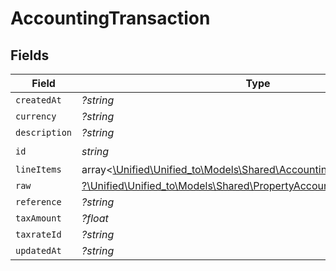 # AccountingTransaction


## Fields

| Field                                                                                                                          | Type                                                                                                                           | Required                                                                                                                       | Description                                                                                                                    |
| ------------------------------------------------------------------------------------------------------------------------------ | ------------------------------------------------------------------------------------------------------------------------------ | ------------------------------------------------------------------------------------------------------------------------------ | ------------------------------------------------------------------------------------------------------------------------------ |
| `createdAt`                                                                                                                    | *?string*                                                                                                                      | :heavy_minus_sign:                                                                                                             | N/A                                                                                                                            |
| `currency`                                                                                                                     | *?string*                                                                                                                      | :heavy_minus_sign:                                                                                                             | N/A                                                                                                                            |
| `description`                                                                                                                  | *?string*                                                                                                                      | :heavy_minus_sign:                                                                                                             | N/A                                                                                                                            |
| `id`                                                                                                                           | *string*                                                                                                                       | :heavy_check_mark:                                                                                                             | N/A                                                                                                                            |
| `lineItems`                                                                                                                    | array<[\Unified\Unified_to\Models\Shared\AccountingTransactionLineitem](../../Models/Shared/AccountingTransactionLineitem.md)> | :heavy_minus_sign:                                                                                                             | N/A                                                                                                                            |
| `raw`                                                                                                                          | [?\Unified\Unified_to\Models\Shared\PropertyAccountingTransactionRaw](../../Models/Shared/PropertyAccountingTransactionRaw.md) | :heavy_minus_sign:                                                                                                             | N/A                                                                                                                            |
| `reference`                                                                                                                    | *?string*                                                                                                                      | :heavy_minus_sign:                                                                                                             | N/A                                                                                                                            |
| `taxAmount`                                                                                                                    | *?float*                                                                                                                       | :heavy_minus_sign:                                                                                                             | N/A                                                                                                                            |
| `taxrateId`                                                                                                                    | *?string*                                                                                                                      | :heavy_minus_sign:                                                                                                             | N/A                                                                                                                            |
| `updatedAt`                                                                                                                    | *?string*                                                                                                                      | :heavy_minus_sign:                                                                                                             | N/A                                                                                                                            |